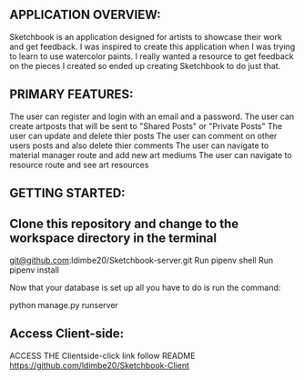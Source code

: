 ## APPLICATION OVERVIEW:
Sketchbook is an application designed for artists to showcase their work and get feedback. I was inspired to create this application when I was trying to learn to use watercolor paints. I really wanted a resource to get feedback on the pieces I created so ended up creating Sketchbook to do just that.

## PRIMARY FEATURES:
The user can register and login with an email and a password.
The user can create artposts that will be sent to "Shared Posts" or "Private Posts"
The user can update and delete thier posts
The user can comment on other users posts and also delete thier comments
The user can navigate to material manager route and add new art mediums
The user can navigate to resource route and see art resources


## GETTING STARTED:

## Clone this repository and change to the workspace directory in the terminal
git@github.com:ldimbe20/Sketchbook-server.git
Run pipenv shell
Run pipenv install

Now that your database is set up all you have to do is run the command:

python manage.py runserver

## Access Client-side:

ACCESS THE Clientside-click link follow README https://github.com/ldimbe20/Sketchbook-Client


